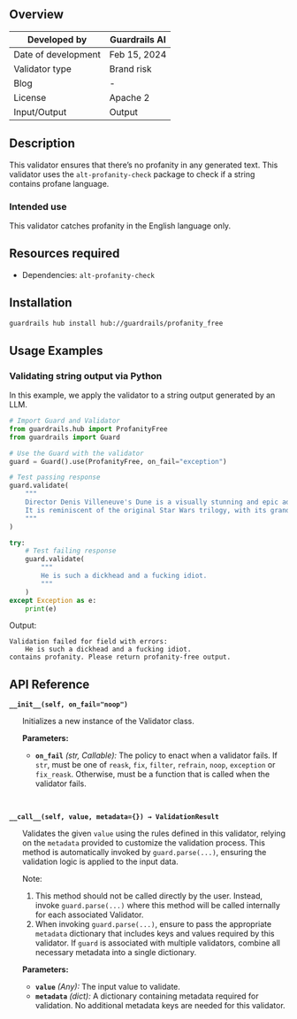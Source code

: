 ## Overview

| Developed by | Guardrails AI |
| --- | --- |
| Date of development | Feb 15, 2024 |
| Validator type | Brand risk |
| Blog | - |
| License | Apache 2 |
| Input/Output | Output |

## Description

This validator ensures that there’s no profanity in any generated text. This validator uses the `alt-profanity-check` package to check if a string contains profane language.

### Intended use

This validator catches profanity in the English language only.

## Resources required

- Dependencies: `alt-profanity-check`

## Installation

```bash
guardrails hub install hub://guardrails/profanity_free
```

## Usage Examples

### Validating string output via Python

In this example, we apply the validator to a string output generated by an LLM.

```python
# Import Guard and Validator
from guardrails.hub import ProfanityFree
from guardrails import Guard

# Use the Guard with the validator
guard = Guard().use(ProfanityFree, on_fail="exception")

# Test passing response
guard.validate(
    """
    Director Denis Villeneuve's Dune is a visually stunning and epic adaptation of the classic science fiction novel.
    It is reminiscent of the original Star Wars trilogy, with its grand scale and epic storytelling.
    """
)

try:
    # Test failing response
    guard.validate(
        """
        He is such a dickhead and a fucking idiot.
        """
    )
except Exception as e:
    print(e)
```
Output:
```console
Validation failed for field with errors: 
    He is such a dickhead and a fucking idiot.
contains profanity. Please return profanity-free output.
```

## API Reference

**`__init__(self, on_fail="noop")`**
<ul>

Initializes a new instance of the Validator class.

**Parameters:**

- **`on_fail`** *(str, Callable):* The policy to enact when a validator fails. If `str`, must be one of `reask`, `fix`, `filter`, `refrain`, `noop`, `exception` or `fix_reask`. Otherwise, must be a function that is called when the validator fails.

</ul>

<br/>

**`__call__(self, value, metadata={}) → ValidationResult`**

<ul>

Validates the given `value` using the rules defined in this validator, relying on the `metadata` provided to customize the validation process. This method is automatically invoked by `guard.parse(...)`, ensuring the validation logic is applied to the input data.

Note:

1. This method should not be called directly by the user. Instead, invoke `guard.parse(...)` where this method will be called internally for each associated Validator.
2. When invoking `guard.parse(...)`, ensure to pass the appropriate `metadata` dictionary that includes keys and values required by this validator. If `guard` is associated with multiple validators, combine all necessary metadata into a single dictionary.

**Parameters:**

- **`value`** *(Any):* The input value to validate.
- **`metadata`** *(dict):* A dictionary containing metadata required for validation. No additional metadata keys are needed for this validator.

</ul>
